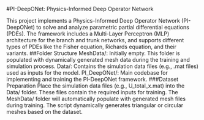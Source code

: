 #PI-DeepONet: Physics-Informed Deep Operator Network

This project implements a Physics-Informed Deep Operator Network (PI-DeepONet) to solve and analyze parametric partial differential equations (PDEs). The framework includes a Multi-Layer Perceptron (MLP) architecture for the branch and trunk networks, and supports different types of PDEs like the Fisher equation, Richards equation, and their variants.
##Folder Structure
MeshData/: Initially empty. This folder is populated with dynamically generated mesh data during the training and simulation process.
Data/: Contains the simulation data files (e.g., .mat files) used as inputs for the model.
PI_DeepONet/: Main codebase for implementing and training the PI-DeepONet framework.                                                                               ###Dataset Preparation
Place the simulation data files (e.g., U_total_x.mat) into the Data/ folder. These files contain the required inputs for training.
The MeshData/ folder will automatically populate with generated mesh files during training. The script dynamically generates triangular or circular meshes based on the dataset.
